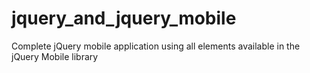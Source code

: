 jquery_and_jquery_mobile
========================

Complete jQuery mobile application using all elements available in the jQuery Mobile library
